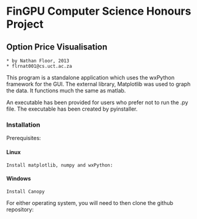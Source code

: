 FinGPU Computer Science Honours Project
=======================================

## Option Price Visualisation
    * by Nathan Floor, 2013
    * flrnat001@cs.uct.ac.za

This program is a standalone application which uses the wxPython framework for the GUI.
The external library, Matplotlib was used to graph the data. It functions much the same as matlab.

An executable has been provided for users who prefer not to run the .py file.
The executable has been created by pyinstaller.

### Installation

Prerequisites:
#### Linux
    Install matplotlib, numpy and wxPython:
    
#### Windows
    Install Canopy
    
For either operating system, you will need to then clone the github repository:


